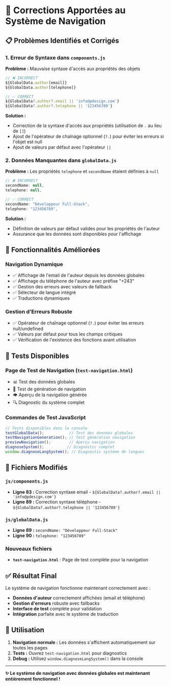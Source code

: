 # 🔧 Corrections Apportées au Système de Navigation

## 📋 Problèmes Identifiés et Corrigés

### 1. **Erreur de Syntaxe dans `components.js`**
**Problème :** Mauvaise syntaxe d'accès aux propriétés des objets
```javascript
// ❌ INCORRECT
${GlobalData.author[email]}
${GlobalData.author[telephone]}

// ✅ CORRECT  
${GlobalData?.author?.email || 'info@pdesign.com'}
${GlobalData?.author?.telephone || '123456789'}
```

**Solution :** 
- Correction de la syntaxe d'accès aux propriétés (utilisation de `.` au lieu de `[]`)
- Ajout de l'opérateur de chaînage optionnel (`?.`) pour éviter les erreurs si l'objet est null
- Ajout de valeurs par défaut avec l'opérateur `||`

### 2. **Données Manquantes dans `globalData.js`**
**Problème :** Les propriétés `telephone` et `secondName` étaient définies à `null`
```javascript
// ❌ INCORRECT
secondName: null,
telephone: null,

// ✅ CORRECT
secondName: "Développeur Full-Stack",
telephone: "123456789",
```

**Solution :** 
- Définition de valeurs par défaut valides pour les propriétés de l'auteur
- Assurance que les données sont disponibles pour l'affichage

## 🎯 Fonctionnalités Améliorées

### **Navigation Dynamique**
- ✅ Affichage de l'email de l'auteur depuis les données globales
- ✅ Affichage du téléphone de l'auteur avec préfixe "+243"
- ✅ Gestion des erreurs avec valeurs de fallback
- ✅ Sélecteur de langue intégré
- ✅ Traductions dynamiques

### **Gestion d'Erreurs Robuste**
- ✅ Opérateur de chaînage optionnel (`?.`) pour éviter les erreurs null/undefined
- ✅ Valeurs par défaut pour tous les champs critiques
- ✅ Vérification de l'existence des fonctions avant utilisation

## 🧪 Tests Disponibles

### **Page de Test de Navigation** (`test-navigation.html`)
- 📊 Test des données globales
- 🧭 Test de génération de navigation
- 👁️ Aperçu de la navigation générée
- 🔍 Diagnostic du système complet

### **Commandes de Test JavaScript**
```javascript
// Tests disponibles dans la console
testGlobalData();           // Test des données globales
testNavigationGeneration(); // Test génération navigation
previewNavigation();        // Aperçu navigation
diagnoseSystem();          // Diagnostic complet
window.diagnoseLangSystem(); // Diagnostic système de langues
```

## 📁 Fichiers Modifiés

### `js/components.js`
- **Ligne 83 :** Correction syntaxe email - `${GlobalData?.author?.email || 'info@pdesign.com'}`
- **Ligne 89 :** Correction syntaxe téléphone - `${GlobalData?.author?.telephone || '123456789'}`

### `js/globalData.js`  
- **Ligne 89 :** `secondName: "Développeur Full-Stack"`
- **Ligne 90 :** `telephone: "123456789"`

### Nouveaux fichiers
- **`test-navigation.html`** : Page de test complète pour la navigation

## ✅ Résultat Final

Le système de navigation fonctionne maintenant correctement avec :
- **Données d'auteur** correctement affichées (email et téléphone)
- **Gestion d'erreurs** robuste avec fallbacks
- **Interface de test** complète pour validation
- **Intégration** parfaite avec le système de traduction

## 🚀 Utilisation

1. **Navigation normale :** Les données s'affichent automatiquement sur toutes les pages
2. **Tests :** Ouvrez `test-navigation.html` pour diagnostics
3. **Debug :** Utilisez `window.diagnoseLangSystem()` dans la console

---

**✨ Le système de navigation avec données globales est maintenant entièrement fonctionnel !**
